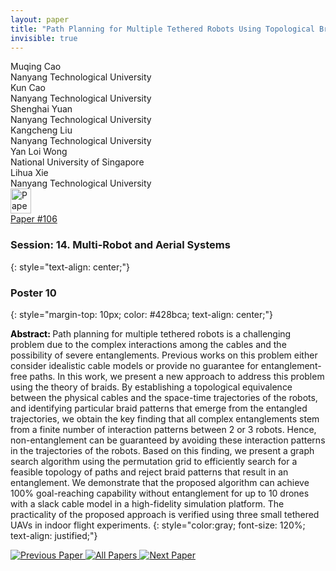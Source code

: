 ```yaml
---
layout: paper
title: "Path Planning for Multiple Tethered Robots Using Topological Braids"
invisible: true
---
```

<div class="paper-authors">
<div class="paper-author-box">
    <div class="paper-author-name">Muqing Cao</div>
    <div class="paper-author-uni">Nanyang Technological University</div>
</div>
<div class="paper-author-box">
    <div class="paper-author-name">Kun Cao</div>
    <div class="paper-author-uni">Nanyang Technological University</div>
</div>
<div class="paper-author-box">
    <div class="paper-author-name">Shenghai Yuan</div>
    <div class="paper-author-uni">Nanyang Technological University</div>
</div>
<div class="paper-author-box">
    <div class="paper-author-name">Kangcheng Liu</div>
    <div class="paper-author-uni">Nanyang Technological University	</div>
</div>
<div class="paper-author-box">
    <div class="paper-author-name">Yan Loi Wong</div>
    <div class="paper-author-uni">National University of Singapore</div>
</div>
<div class="paper-author-box">
    <div class="paper-author-name">Lihua Xie</div>
    <div class="paper-author-uni">Nanyang Technological University</div>
</div>

</div><div class="paper-pdf">
<div> <a href="http://www.roboticsproceedings.org/rss19/p106.pdf"><img src="{{ site.baseurl }}/images/paper_link.png" alt="Paper Website" width = "33"  height = "40"/></a> </div>
<div> <a href="http://www.roboticsproceedings.org/rss19/p106.pdf">Paper&nbsp;#106</a> </div>
</div>

### Session: 14. Multi-Robot and Aerial Systems
{: style="text-align: center;"}

### Poster 10
{: style="margin-top: 10px; color: #428bca; text-align: center;"}

<b style="color: black;">Abstract: </b>Path planning for multiple tethered robots is a challenging problem due to the complex interactions among the cables and the possibility of severe entanglements. Previous works on this problem either consider idealistic cable models or provide no guarantee for entanglement-free paths. In this work, we present a new approach to address this problem using the theory of braids. By establishing a topological equivalence between the physical cables and the space-time trajectories of the robots, and identifying particular braid patterns that emerge from the entangled trajectories, we obtain the key finding that all complex entanglements stem from a finite number of interaction patterns between 2 or 3 robots. Hence, non-entanglement can be guaranteed by avoiding these interaction patterns in the trajectories of the robots. Based on this finding, we present a graph search algorithm using the permutation grid to efficiently search for a feasible topology of paths and reject braid patterns that result in an entanglement. 
We demonstrate that the proposed algorithm can achieve 100% goal-reaching capability without entanglement for up to 10 drones with a slack cable model in a high-fidelity simulation platform.
The practicality of the proposed approach is verified using three small tethered UAVs in indoor flight experiments.
{: style="color:gray; font-size: 120%; text-align: justified;"}


<div class="paper-menu">
<a href="{{ site.baseurl }}/program/papers/105/"> <img src="{{ site.baseurl }}/images/previous_paper_icon.png" alt="Previous Paper" title="Previous Paper"/> </a>
<a href="{{ site.baseurl }}/program/papers"><img src="{{ site.baseurl }}/images/overview_icon.png" alt="All Papers" title="All Papers"/> </a>
<a href="{{ site.baseurl }}/program/papers/107/"> <img src="{{ site.baseurl }}/images/next_paper_icon.png" alt="Next Paper" title="Next Paper"/> </a>

</div>
